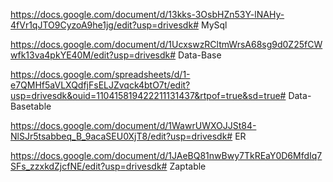 https://docs.google.com/document/d/13kks-3OsbHZn53Y-lNAHy-4fVr1qJTO9CyzoA9he1jg/edit?usp=drivesdk# MySql

https://docs.google.com/document/d/1UcxswzRCltmWrsA68sg9d0Z25fCWwfk13va4pkYE40M/edit?usp=drivesdk# Data-Base

https://docs.google.com/spreadsheets/d/1-e7QMHf5aVLXQdfjFsELJZvqck4btO7t/edit?usp=drivesdk&ouid=110415819422211131437&rtpof=true&sd=true# Data-Basetable
 
https://docs.google.com/document/d/1WawrUWXOJJSt84-NlSJr5tsabbeq_B_9acaSEU0XjT8/edit?usp=drivesdk# ER

https://docs.google.com/document/d/1JAeBQ81nwBwy7TkREaY0D6MfdIq7SFs_zzxkdZjcfNE/edit?usp=drivesdk# Zaptable
